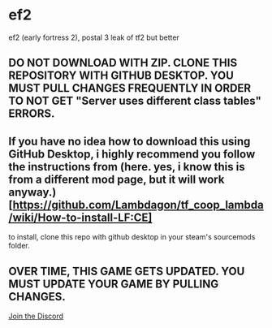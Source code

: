 # ef2
ef2 (early fortress 2), postal 3 leak of tf2 but better

## DO NOT DOWNLOAD WITH ZIP. CLONE THIS REPOSITORY WITH GITHUB DESKTOP. YOU MUST PULL CHANGES FREQUENTLY IN ORDER TO NOT GET "Server uses different class tables" ERRORS.
## If you have no idea how to download this using GitHub Desktop, i highly recommend you follow the instructions from (here. yes, i know this is from a different mod page, but it will work anyway.)[https://github.com/Lambdagon/tf_coop_lambda/wiki/How-to-install-LF:CE]
to install, clone this repo with github desktop in your steam's sourcemods folder.

## OVER TIME, THIS GAME GETS UPDATED. YOU MUST UPDATE YOUR GAME BY PULLING CHANGES.

[Join the Discord](https://discord.gg/SE8rhCmENV)
